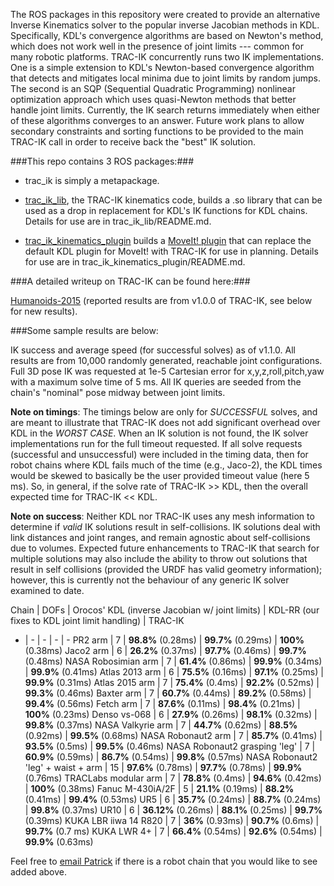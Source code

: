 The ROS packages in this repository were created to provide an alternative
Inverse Kinematics solver to the popular inverse Jacobian methods in KDL.
Specifically, KDL's convergence algorithms are based on Newton's method, which
does not work well in the presence of joint limits --- common for many robotic
platforms.  TRAC-IK concurrently runs two IK implementations.  One is a simple
extension to KDL's Newton-based convergence algorithm that detects and
mitigates local minima due to joint limits by random jumps.  The second is an
SQP (Sequential Quadratic Programming) nonlinear optimization approach which
uses quasi-Newton methods that better handle joint limits.  Currently, the IK
search returns immediately when either of these algorithms converges to an
answer.  Future work plans to allow secondary constraints and sorting
functions to be provided to the main TRAC-IK call in order to receive back the
"best" IK solution.

###This repo contains 3 ROS packages:###

- trac\_ik is simply a metapackage.  

- [trac\_ik\_lib](https://bitbucket.org/traclabs/trac_ik/src/HEAD/trac_ik_lib), the TRAC-IK kinematics code,
builds a .so library that can be used as a drop in replacement for KDL's IK
functions for KDL chains. Details for use are in trac\_ik\_lib/README.md.

- [trac\_ik\_kinematics\_plugin](https://bitbucket.org/traclabs/trac_ik/src/HEAD/trac_ik_kinematics_plugin) builds a [MoveIt! plugin](http://moveit.ros.org/documentation/concepts/#kinematics) that can
replace the default KDL plugin for MoveIt! with TRAC-IK for use in planning.
Details for use are in trac\_ik\_kinematics\_plugin/README.md.

###A detailed writeup on TRAC-IK can be found here:###

[Humanoids-2015](https://personal.traclabs.com/~pbeeson/publications/b2hd-Beeson-humanoids-15.html) (reported results are from v1.0.0 of TRAC-IK, see below for new results).

###Some sample results are below: 

IK success and average speed (for successful solves) as of v1.1.0.  All results are from 10,000 randomly generated, reachable joint configurations.  Full 3D pose IK was requested at 1e-5 Cartesian error for x,y,z,roll,pitch,yaw with a maximum solve time of 5 ms.  All IK queries are seeded from the chain's "nominal" pose midway between joint limits.

**Note on timings**: The timings below are only for _SUCCESSFUL_ solves, and are meant to illustrate that TRAC-IK does not add significant overhead over KDL in the _WORST CASE_.  When an IK solution is not found, the IK solver implementations run for the full timeout requested.  If all solve requests (successful and unsuccessful) were included in the timing data, then for robot chains where KDL fails much of the time (e.g., Jaco-2), the KDL times would be skewed to basically be the user provided timeout value (here 5 ms).  So, in general, if the solve rate of TRAC-IK >> KDL, then the overall expected time for TRAC-IK << KDL.

**Note on success**: Neither KDL nor TRAC-IK uses any mesh information to determine if _valid_ IK solutions result in self-collisions.  IK solutions deal with link distances and joint ranges, and remain agnostic about self-collisions due to volumes.  Expected future enhancements to TRAC-IK that search for multiple solutions may also include the ability to throw out solutions that result in self collisions (provided the URDF has valid geometry information); however, this is currently not the behaviour of any generic IK solver examined to date.


Chain | DOFs | Orocos' KDL (inverse Jacobian w/ joint limits) | KDL-RR (our fixes to KDL joint limit handling) | TRAC-IK 
- | - | -  | - | - 
PR2 arm | 7 | **98.8%** (0.28ms) | **99.7%** (0.29ms) | **100%** (0.38ms) 
Jaco2 arm | 6 | **26.2%** (0.37ms) | **97.7%** (0.46ms) | **99.7%** (0.48ms) 
NASA Robosimian arm | 7 | **61.4%** (0.86ms) | **99.9%** (0.34ms) | **99.9%** (0.41ms) 
Atlas 2013 arm | 6 | **75.5%** (0.16ms) | **97.1%** (0.25ms) | **99.9%** (0.31ms) 
Atlas 2015 arm | 7 | **75.4%** (0.4ms) | **92.2%** (0.52ms) | **99.3%** (0.46ms) 
Baxter arm | 7 | **60.7%** (0.44ms) | **89.2%** (0.58ms) | **99.4%** (0.56ms) 
Fetch arm | 7 | **87.6%** (0.11ms) | **98.4%** (0.21ms) | **100%** (0.23ms) 
Denso vs-068 | 6 | **27.9%** (0.26ms) | **98.1%** (0.32ms) | **99.8%** (0.37ms) 
NASA Valkyrie arm | 7 | **44.7%** (0.62ms) | **88.5%** (0.92ms) | **99.5%** (0.68ms) 
NASA Robonaut2 arm | 7 | **85.7%** (0.41ms) | **93.5%** (0.5ms) | **99.5%** (0.46ms) 
NASA Robonaut2 grasping 'leg' | 7 | **60.9%** (0.59ms) | **86.7%** (0.54ms) | **99.8%** (0.57ms) 
NASA Robonaut2 'leg' + waist + arm | 15 | **97.6%** (0.78ms) | **97.7%** (0.78ms) | **99.9%** (0.76ms) 
TRACLabs modular arm | 7 | **78.8%** (0.4ms) | **94.6%** (0.42ms) | **100%** (0.38ms) 
Fanuc M-430iA/2F | 5 | **21.1%** (0.19ms) | **88.2%** (0.41ms) | **99.4%** (0.53ms) 
UR5 | 6 | **35.7%** (0.24ms) | **88.7%** (0.24ms) | **99.8%** (0.37ms) 
UR10 | 6 | **36.12%** (0.26ms) | **88.1%** (0.25ms) | **99.7%** (0.39ms) 
KUKA  LBR iiwa 14 R820 | 7 | **36%** (0.93ms) | **90.7%** (0.6ms) | **99.7%** (0.7 ms) 
KUKA LWR 4+ | 7 | **66.4%** (0.54ms) | **92.6%** (0.54ms) | **99.9%** (0.63ms) 

Feel free to [email Patrick](mailto:pbeeson@traclabs.com) if there is a robot chain that you would like to see added above.